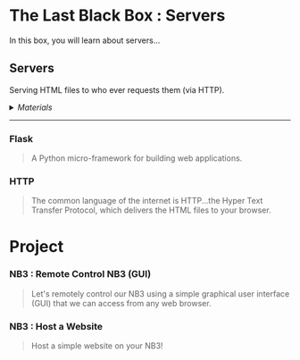 # The Last Black Box : Servers
In this box, you will learn about servers...

## Servers
Serving HTML files to who ever requests them (via HTTP).

<details><summary><i>Materials</i></summary><p>

Name|Depth|Description| # |Package|Data|Link|
:-------|:---:|:----------|:-----:|:-:|:--:|:--:|

</p></details><hr>

### Flask
> A Python micro-framework for building web applications.


### HTTP
> The common language of the internet is HTTP...the Hyper Text Transfer Protocol, which delivers the HTML files to your browser.


# Project
### NB3 : Remote Control NB3 (GUI)
> Let's remotely control our NB3 using a simple graphical user interface (GUI) that we can access from any web browser.


### NB3 : Host a Website
> Host a simple website on your NB3!


